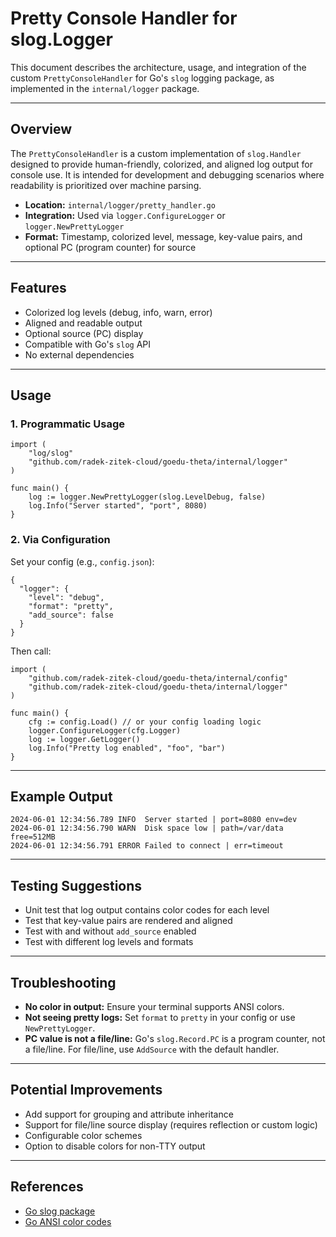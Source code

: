 # Pretty Console Handler for slog.Logger

This document describes the architecture, usage, and integration of the custom `PrettyConsoleHandler` for Go's `slog` logging package, as implemented in the `internal/logger` package.

---

## Overview

The `PrettyConsoleHandler` is a custom implementation of `slog.Handler` designed to provide human-friendly, colorized, and aligned log output for console use. It is intended for development and debugging scenarios where readability is prioritized over machine parsing.

- **Location:** `internal/logger/pretty_handler.go`
- **Integration:** Used via `logger.ConfigureLogger` or `logger.NewPrettyLogger`
- **Format:** Timestamp, colorized level, message, key-value pairs, and optional PC (program counter) for source

---

## Features

- Colorized log levels (debug, info, warn, error)
- Aligned and readable output
- Optional source (PC) display
- Compatible with Go's `slog` API
- No external dependencies

---

## Usage

### 1. Programmatic Usage

```
import (
    "log/slog"
    "github.com/radek-zitek-cloud/goedu-theta/internal/logger"
)

func main() {
    log := logger.NewPrettyLogger(slog.LevelDebug, false)
    log.Info("Server started", "port", 8080)
}
```

### 2. Via Configuration

Set your config (e.g., `config.json`):

```
{
  "logger": {
    "level": "debug",
    "format": "pretty",
    "add_source": false
  }
}
```

Then call:

```
import (
    "github.com/radek-zitek-cloud/goedu-theta/internal/config"
    "github.com/radek-zitek-cloud/goedu-theta/internal/logger"
)

func main() {
    cfg := config.Load() // or your config loading logic
    logger.ConfigureLogger(cfg.Logger)
    log := logger.GetLogger()
    log.Info("Pretty log enabled", "foo", "bar")
}
```

---

## Example Output

```
2024-06-01 12:34:56.789 INFO  Server started | port=8080 env=dev
2024-06-01 12:34:56.790 WARN  Disk space low | path=/var/data free=512MB
2024-06-01 12:34:56.791 ERROR Failed to connect | err=timeout
```

---

## Testing Suggestions

- Unit test that log output contains color codes for each level
- Test that key-value pairs are rendered and aligned
- Test with and without `add_source` enabled
- Test with different log levels and formats

---

## Troubleshooting

- **No color in output:** Ensure your terminal supports ANSI colors.
- **Not seeing pretty logs:** Set `format` to `pretty` in your config or use `NewPrettyLogger`.
- **PC value is not a file/line:** Go's `slog.Record.PC` is a program counter, not a file/line. For file/line, use `AddSource` with the default handler.

---

## Potential Improvements

- Add support for grouping and attribute inheritance
- Support for file/line source display (requires reflection or custom logic)
- Configurable color schemes
- Option to disable colors for non-TTY output

---

## References

- [Go slog package](https://pkg.go.dev/log/slog)
- [Go ANSI color codes](https://en.wikipedia.org/wiki/ANSI_escape_code)
